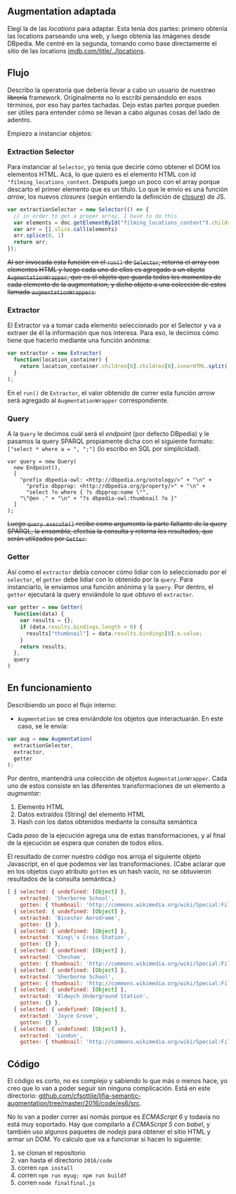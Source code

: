 ## Augmentation adaptada

Elegí la de las *locations* para adaptar. Esta tenía dos partes: primero obtenía las locations parseando una web, y luego obtenía las imágenes desde DBpedia. Me centré en la segunda, tomando como base directamente el sitio de las locations [imdb.com/title/../locations](http://www.imdb.com/title/tt2084970/locations).

## Flujo

Describo la operatoria que debería llevar a cabo un usuario de nuestr~~a~~o ~~librería~~ framework. Originalmente no lo escribí pensándolo en esos términos, por eso hay partes tachadas. Dejo estas partes porque pueden ser útiles para entender cómo se llevan a cabo algunas cosas del lado de adentro.

Empiezo a instanciar objetos:

### Extraction Selector

Para instanciar al `Selector`, yo tenía que decirle cómo obtener el DOM los elementos HTML. Acá, lo que quiero es el elemento HTML con id `"filming_locations_content`. Después juego un poco con el array porque descarto el primer elemento que es un título. Lo que le envío es una función *arrow*, los nuevos *closures* (según entiendo la definición de [closure](https://en.wikipedia.org/wiki/Closure_(computer_programming))) de JS.

```js
var extractionSelector = new Selector(() => {
  // in order to get a proper array, I have to do this
  var elements = doc.getElementById("filming_locations_content").children;
  var arr = [].slice.call(elements)
  arr.splice(0, 1)
  return arr;
});
```

~~Al ser invocada esta función en el `run()` de `Selector`, retorna el array con elementos HTML y luego cada uno de ellos es agregado a un objeto `AugmentationWrapper`, que es el objeto que guarda todos los *momentos* de cada elemento de la augmentation, y dicho objeto a una colección de estos llamada `augmentationWrappers`.~~

### Extractor

El Extractor va a tomar cada elemento seleccionado por el Selector y va a extraer de él la información que nos interesa. Para eso, le decimos cómo tiene que hacerlo mediante una función anónima:

```js
var extractor = new Extractor(
  function(location_container) {
    return location_container.children[0].children[0].innerHTML.split(',')[0];
  }
);
```

En el `run()` de `Extractor`, el valor obtenido de correr esta función *arrow* será agregado al `AugmentationWrapper` correspondiente.

### Query

A la `Query` le decimos cuál será el *endpoint* (por defecto DBpedia) y le pasamos la query SPARQL propiamente dicha con el siguiente formato: `["select * where a = ", ";"]` (lo escribo en SQL por simplicidad).

```
var query = new Query(
  new Endpoint(),
  [
    "prefix dbpedia-owl: <http://dbpedia.org/ontology/>" + "\n" +
      "prefix dbpprop: <http://dbpedia.org/property/>" + "\n" +
      "select ?o where { ?s dbpprop:name \"",
    "\"@en ." + "\n" + "?s dbpedia-owl:thumbnail ?o }"
  ]
);
```

~~Luego `query.execute()` recibe como argumento la parte faltante de la query SPARQL, la *ensambla*, efectúa la consulta y retorna los resultados, que serán utilizados por `Getter`.~~

### Getter

Así como el `extractor` debía conocer cómo lidiar con lo seleccionado por el `selector`, el `getter` debe lidiar con lo obtenido por la `query`. Para instanciarlo, le enviamos una función anónima y la `query`. Por dentro, el `getter` ejecutará la query enviándole lo que obtuvo el `extractor`.

```js
var getter = new Getter(
  function(data) {
    var results = {};
    if (data.results.bindings.length > 0) {
      results["thumbnail"] = data.results.bindings[0].o.value;
    }
    return results;
  },
  query
)
```

## En funcionamiento

Describiendo un poco el flujo interno:

* `Augmentation` se crea enviándole los objetos que interactuarán. En este caso, se le envía:

```js
var aug = new Augmentation(
  extractionSelector,
  extractor,
  getter
);
```

Por dentro, mantendrá una colección de objetos `AugmentationWrapper`. Cada uno de estos consiste en las diferentes transformaciones de un elemento a *augmentar*:

1. Elemento HTML
2. Datos extraídos (String) del elemento HTML
3. Hash con los datos obtenidos mediante la consulta semántica

Cada *paso* de la ejecución agrega una de estas transformaciones, y al final de la ejecución se espera que consten de todos ellos.

El resultado de correr nuestro código nos arroja el siguiente objeto Javascript, en el que podemos ver las transformaciones. (Cabe aclarar que en los objetos cuyo atributo `gotten` es un hash vacío, no se obtuvieron resultados de la consulta semántica.)

```js
[ { selected: { undefined: [Object] },
    extracted: 'Sherborne School',
    gotten: { thumbnail: 'http://commons.wikimedia.org/wiki/Special:FilePath/Dorset_sherbone_school.jpg?wi... (length: 87)' } },
  { selected: { undefined: [Object] },
    extracted: 'Bicester Aerodrome',
    gotten: {} },
  { selected: { undefined: [Object] },
    extracted: 'King\'s Cross Station',
    gotten: {} },
  { selected: { undefined: [Object] },
    extracted: 'Chesham',
    gotten: { thumbnail: 'http://commons.wikimedia.org/wiki/Special:FilePath/Chesham_station_building.jpg?... (length: 89)' } },
  { selected: { undefined: [Object] },
    extracted: 'Sherborne School',
    gotten: { thumbnail: 'http://commons.wikimedia.org/wiki/Special:FilePath/Dorset_sherbone_school.jpg?wi... (length: 87)' } },
  { selected: { undefined: [Object] },
    extracted: 'Aldwych Underground Station',
    gotten: {} },
  { selected: { undefined: [Object] },
    extracted: 'Joyce Grove',
    gotten: {} },
  { selected: { undefined: [Object] },
    extracted: 'London',
    gotten: { thumbnail: 'http://commons.wikimedia.org/wiki/Special:FilePath/Flag_of_the_City_of_London.sv... (length: 91)' } } ]
```

## Código

El código es corto, no es complejo y sabiendo lo que más o menos hace, yo creo que lo van a poder seguir sin ninguna complicación. Está en este directorio: [github.com/cfsottile/lifia-semantic-augmentation/tree/master/2016/code/es6/src](https://github.com/cfsottile/lifia-semantic-augmentation/tree/master/2016/code/es6/src).

No lo van a poder correr así nomás porque es *ECMAScript 6* y todavía no está muy soportado. Hay que compilarlo a *ECMAScript 5* con *babel*, y también uso algunos paquetes de *nodejs* para obtener el sitio HTML y armar un DOM. Yo calculo que va a funcionar si hacen lo siguiente:

1. se clonan el repositorio
2. van hasta el directorio `2016/code`
2. corren `npm install`
3. corren `npm run myug; npm run buildf`
4. corren `node finalfinal.js`